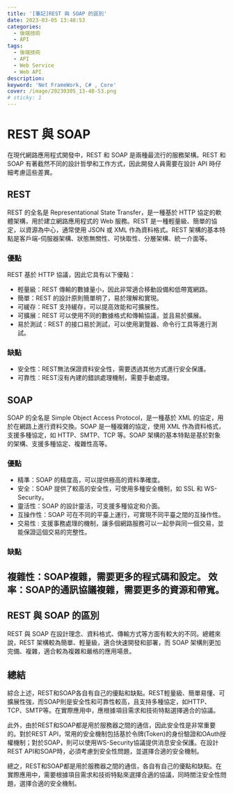 ```yaml
---
title: '[筆記]REST 與 SOAP 的區別'
date: 2023-03-05 13:48:53
categories: 
  - 後端技術
  - API
tags: 
  - 後端技術
  - API
  - Web Service
  - Web API
description:
keyword: 'Net FrameWork, C# , Core'
cover: /image/20230305_13-48-53.png
# sticky: 1
---
```

# REST 與 SOAP

在現代網路應用程式開發中，REST 和 SOAP 是兩種最流行的服務架構。REST 和 SOAP 有著截然不同的設計哲學和工作方式，因此開發人員需要在設計 API 時仔細考慮這些差異。


## REST
REST 的全名是 Representational State Transfer，是一種基於 HTTP 協定的軟體架構，用於建立網路應用程式的 Web 服務。REST 是一種輕量級、簡單的協定，以資源為中心，通常使用 JSON 或 XML 作為資料格式。REST 架構的基本特點是客戶端-伺服器架構、狀態無關性、可快取性、分層架構、統一介面等。

### 優點
REST 基於 HTTP 協議，因此它具有以下優點：
- 輕量級：REST 傳輸的數據量小，因此非常適合移動設備和低帶寬網路。
- 簡單：REST 的設計原則簡單明了，易於理解和實現。
- 可緩存：REST 支持緩存，可以提高效能和可擴展性。
- 可擴展：REST 可以使用不同的數據格式和傳輸協議，並且易於擴展。
- 易於測試：REST 的接口易於測試，可以使用瀏覽器、命令行工具等進行測試。

### 缺點
- 安全性：REST無法保證資料安全性，需要透過其他方式進行安全保護。
- 可靠性：REST沒有內建的錯誤處理機制，需要手動處理。

## SOAP
SOAP 的全名是 Simple Object Access Protocol，是一種基於 XML 的協定，用於在網路上進行資料交換。SOAP 是一種複雜的協定，使用 XML 作為資料格式，支援多種協定，如 HTTP、SMTP、TCP 等。SOAP 架構的基本特點是基於對象的架構、支援多種協定、複雜性高等。

### 優點
- 精準：SOAP 的精度高，可以提供極高的資料準確度。
- 安全：SOAP 提供了較高的安全性，可使用多種安全機制，如 SSL 和 WS-Security。
- 靈活性：SOAP 的設計靈活，可支援多種協定和介面。
- 互操作性：SOAP 可在不同的平臺上運行，可實現不同平臺之間的互操作性。
- 交易性 : 支援事務處理的機制，讓多個網路服務可以一起參與同一個交易，並能保證這個交易的完整性。

### 缺點
複雜性：SOAP複雜，需要更多的程式碼和設定。
效率：SOAP的通訊協議複雜，需要更多的資源和帶寬。
--- 
## REST 與 SOAP 的區別
REST 與 SOAP 在設計理念、資料格式、傳輸方式等方面有較大的不同。總體來說，REST 架構較為簡單、輕量級，適合快速開發和部署，而 SOAP 架構則更加完備、複雜，適合較為複雜和嚴格的應用場景。

## 總結
綜合上述，REST和SOAP各自有自己的優點和缺點。REST輕量級、簡單易懂、可擴展性強，而SOAP則是安全性和可靠性較高，且支持多種協定，如HTTP、TCP、SMTP等。在實際應用中，應根據項目需求和技術特點選擇適合的協議。

此外，由於REST和SOAP都是用於服務器之間的通信，因此安全性是非常重要的。對於REST API，常用的安全機制包括基於令牌(Token)的身份驗證和OAuth授權機制；對於SOAP，則可以使用WS-Security協議提供消息安全保護。在設計REST API和SOAP時，必須考慮到安全性問題，並選擇合適的安全機制。

總之，REST和SOAP都是用於服務器之間的通信，各自有自己的優點和缺點。在實際應用中，需要根據項目需求和技術特點來選擇合適的協議，同時關注安全性問題，選擇合適的安全機制。